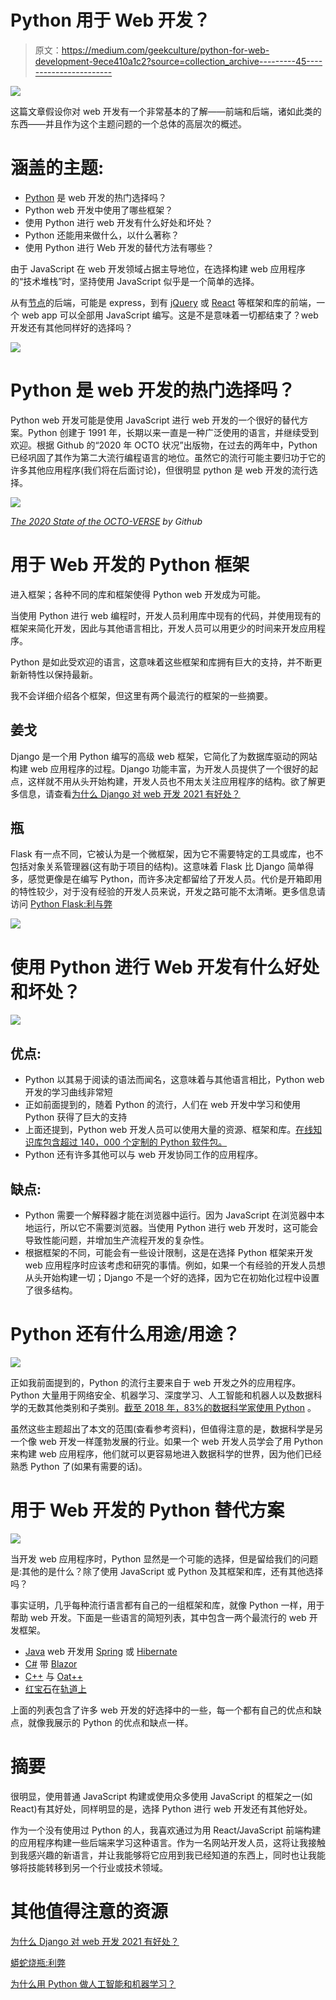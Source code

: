 # Python 用于 Web 开发？

> 原文：<https://medium.com/geekculture/python-for-web-development-9ece410a1c2?source=collection_archive---------45----------------------->

![](img/fe287eeabdcca16da16cee5e635d4c04.png)

这篇文章假设你对 web 开发有一个非常基本的了解——前端和后端，诸如此类的东西——并且作为这个主题问题的一个总体的高层次的概述。

# 涵盖的主题:

*   [Python](https://www.python.org/) 是 web 开发的热门选择吗？
*   Python web 开发中使用了哪些框架？
*   使用 Python 进行 web 开发有什么好处和坏处？
*   Python 还能用来做什么，以什么著称？
*   使用 Python 进行 Web 开发的替代方法有哪些？

由于 JavaScript 在 web 开发领域占据主导地位，在选择构建 web 应用程序的“技术堆栈”时，坚持使用 JavaScript 似乎是一个简单的选择。

从有[节点](https://nodejs.org/en/)的后端，可能是 express，到有 [jQuery](https://jquery.com/) 或 [React](https://reactjs.org/) 等框架和库的前端，一个 web app 可以全部用 JavaScript 编写。这是不是意味着一切都结束了？web 开发还有其他同样好的选择吗？

![](img/471070a877ad8bd2a10b5db85f34c07e.png)

# Python 是 web 开发的热门选择吗？

Python web 开发可能是使用 JavaScript 进行 web 开发的一个很好的替代方案。Python 创建于 1991 年，长期以来一直是一种广泛使用的语言，并继续受到欢迎。根据 Github 的“2020 年 OCTO 状况”出版物，在过去的两年中，Python 已经巩固了其作为第二大流行编程语言的地位。虽然它的流行可能主要归功于它的许多其他应用程序(我们将在后面讨论)，但很明显 python 是 web 开发的流行选择。

![](img/39f406dfb97483daca8f944a7fcf5360.png)

[*The 2020 State of the OCTO-VERSE*](https://octoverse.github.com/) *by Github*

# 用于 Web 开发的 Python 框架

进入框架；各种不同的库和框架使得 Python web 开发成为可能。

当使用 Python 进行 web 编程时，开发人员利用库中现有的代码，并使用现有的框架来简化开发，因此与其他语言相比，开发人员可以用更少的时间来开发应用程序。

Python 是如此受欢迎的语言，这意味着这些框架和库拥有巨大的支持，并不断更新新特性以保持最新。

我不会详细介绍各个框架，但这里有两个最流行的框架的一些摘要。

## 姜戈

Django 是一个用 Python 编写的高级 web 框架，它简化了为数据库驱动的网站构建 web 应用程序的过程。Django 功能丰富，为开发人员提供了一个很好的起点，这样就不用从头开始构建，开发人员也不用太关注应用程序的结构。欲了解更多信息，请查看[为什么 Django 对 web 开发 2021 有好处？](https://www.bytestechnolab.com/blog/why-django-is-good-for-web-development-2021/)

## 瓶

Flask 有一点不同，它被认为是一个微框架，因为它不需要特定的工具或库，也不包括对象关系管理器(这有助于项目的结构)。这意味着 Flask 比 Django 简单得多，感觉更像是在编写 Python，而许多决定都留给了开发人员。代价是开箱即用的特性较少，对于没有经验的开发人员来说，开发之路可能不太清晰。更多信息请访问 [Python Flask:利与弊](https://dev.to/detimo/python-flask-pros-and-cons-1mlo)

![](img/8ff077ffa5a852a068848aecb47a1a0e.png)

# 使用 Python 进行 Web 开发有什么好处和坏处？

![](img/d83f3132a81c6c0d5ed3dd3dc7f8853e.png)

## 优点:

*   Python 以其易于阅读的语法而闻名，这意味着与其他语言相比，Python web 开发的学习曲线非常短
*   正如前面提到的，随着 Python 的流行，人们在 web 开发中学习和使用 Python 获得了巨大的支持
*   上面还提到，Python web 开发人员可以使用大量的资源、框架和库。[在线知识库包含超过 140，000 个定制的 Python 软件包。](https://steelkiwi.com/blog/python-for-ai-and-machine-learning/)
*   Python 还有许多其他可以与 web 开发协同工作的应用程序。

## 缺点:

*   Python 需要一个解释器才能在浏览器中运行。因为 JavaScript 在浏览器中本地运行，所以它不需要浏览器。当使用 Python 进行 web 开发时，这可能会导致性能问题，并增加生产流程开发的复杂性。
*   根据框架的不同，可能会有一些设计限制，这是在选择 Python 框架来开发 web 应用程序时应该考虑和研究的事情。例如，如果一个有经验的开发人员想从头开始构建一切；Django 不是一个好的选择，因为它在初始化过程中设置了很多结构。

# Python 还有什么用途/用途？

![](img/0f14a4762a4dcc3ab6a92a4491eca0fc.png)

正如我前面提到的，Python 的流行主要来自于 web 开发之外的应用程序。Python 大量用于网络安全、机器学习、深度学习、人工智能和机器人以及数据科学的无数其他类别和子类别。[截至 2018 年，83%的数据科学家使用 Python](https://businessoverbroadway.com/2019/01/13/programming-languages-most-used-and-recommended-by-data-scientists/) 。

虽然这些主题超出了本文的范围(查看参考资料)，但值得注意的是，数据科学是另一个像 web 开发一样蓬勃发展的行业。如果一个 web 开发人员学会了用 Python 来构建 web 应用程序，他们就可以更容易地进入数据科学的世界，因为他们已经熟悉 Python 了(如果有需要的话)。

# 用于 Web 开发的 Python 替代方案

![](img/4135913da60fdea1875e89d9a86d2ed4.png)

当开发 web 应用程序时，Python 显然是一个可能的选择，但是留给我们的问题是:其他的是什么？除了使用 JavaScript 或 Python 及其框架和库，还有其他选择吗？

事实证明，几乎每种流行语言都有自己的一组框架和库，就像 Python 一样，用于帮助 web 开发。下面是一些语言的简短列表，其中包含一两个最流行的 web 开发框架。

*   [Java](https://www.oracle.com/java/) web 开发用 [Spring](https://spring.io/) 或 [Hibernate](https://hibernate.org/)
*   [C#](https://docs.microsoft.com/en-us/dotnet/csharp/) 带 [Blazor](https://dotnet.microsoft.com/apps/aspnet/web-apps/blazor)
*   [C++](http://www.cplusplus.org/) 与 [Oat++](https://oatpp.io/)
*   [红宝石](https://www.ruby-lang.org/en/)在[轨道上](https://rubyonrails.org/)

上面的列表包含了许多 web 开发的好选择中的一些，每一个都有自己的优点和缺点，就像我展示的 Python 的优点和缺点一样。

# 摘要

很明显，使用普通 JavaScript 构建或使用众多使用 JavaScript 的框架之一(如 React)有其好处，同样明显的是，选择 Python 进行 web 开发还有其他好处。

作为一个没有使用过 Python 的人，我喜欢通过为用 React/JavaScript 前端构建的应用程序构建一些后端来学习这种语言。作为一名网站开发人员，这将让我接触到我感兴趣的新语言，并让我能够将它应用到我已经知道的东西上，同时也让我能够将技能转移到另一个行业或技术领域。

# 其他值得注意的资源

[为什么 Django 对 web 开发 2021 有好处？](https://www.bytestechnolab.com/blog/why-django-is-good-for-web-development-2021/)

[蟒蛇烧瓶:利弊](https://dev.to/detimo/python-flask-pros-and-cons-1mlo)

[为什么用 Python 做人工智能和机器学习？](https://steelkiwi.com/blog/python-for-ai-and-machine-learning/)